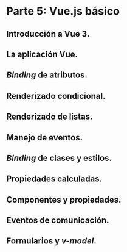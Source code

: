 # Parte 5: Vue.js básico

## Introducción a Vue 3.
## La aplicación Vue.
## *Binding* de atributos.
## Renderizado condicional.
## Renderizado de listas.
## Manejo de eventos.
## *Binding* de clases y estilos.
## Propiedades calculadas.
## Componentes y propiedades.
## Eventos de comunicación.
## Formularios y *v-model*.
